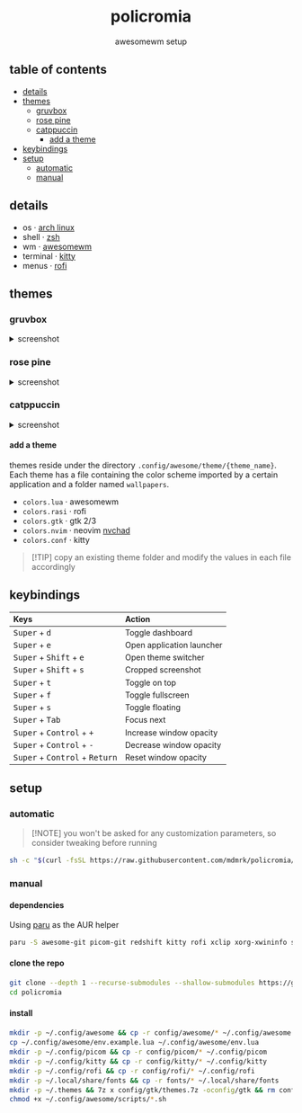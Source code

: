 <div align="center">

# policromia

awesomewm setup

</div>

## table of contents

- [details](#details)
- [themes](#themes)
  - [gruvbox](#gruvbox)
  - [rose pine](#rose-pine)
  - [catppuccin](#catppuccin)
    - [add a theme](#add-a-theme)
- [keybindings](#keybindings)
- [setup](#setup)
  - [automatic](#automatic)
  - [manual](#manual)

## details

- os · [arch linux](https://archlinux.org/)
- shell · [zsh](https://www.zsh.org/)
- wm · [awesomewm](https://awesomewm.org/)
- terminal · [kitty](https://sw.kovidgoyal.net/kitty/)
- menus · [rofi](https://github.com/davatorium/rofi)

## themes

### gruvbox

<details>
 <summary>screenshot</summary>
  <p align="center">
    <img src="assets/gruvbox.png" width="700" />
  </p>
</details>

### rose pine

<details>
 <summary>screenshot</summary>
  <p align="center">
    <img src="assets/rose-pine.png" width="700" />
  </p>
</details>

### catppuccin

<details>
 <summary>screenshot</summary>
  <p align="center">
    <img src="assets/catppuccin.png" width="700" />
  </p>
</details>

#### add a theme

themes reside under the directory `.config/awesome/theme/{theme_name}`. Each
theme has a file containing the color scheme imported by a certain application
and a folder named `wallpapers`.

- `colors.lua` · awesomewm
- `colors.rasi` · rofi
- `colors.gtk` · gtk 2/3
- `colors.nvim` · neovim [nvchad](https://github.com/NvChad/NvChad)
- `colors.conf` · kitty

> [!TIP] copy an existing theme folder and modify the values in each file
> accordingly

## keybindings

| Keys                                                      | Action                    |
| :-------------------------------------------------------- | :------------------------ |
| <kbd>Super</kbd> + <kbd>d</kbd>                           | Toggle dashboard          |
| <kbd>Super</kbd> + <kbd>e</kbd>                           | Open application launcher |
| <kbd>Super</kbd> + <kbd>Shift</kbd> + <kbd>e</kbd>        | Open theme switcher       |
| <kbd>Super</kbd> + <kbd>Shift</kbd> + <kbd>s</kbd>        | Cropped screenshot        |
| <kbd>Super</kbd> + <kbd>t</kbd>                           | Toggle on top             |
| <kbd>Super</kbd> + <kbd>f</kbd>                           | Toggle fullscreen         |
| <kbd>Super</kbd> + <kbd>s</kbd>                           | Toggle floating           |
| <kbd>Super</kbd> + <kbd>Tab</kbd>                         | Focus next                |
| <kbd>Super</kbd> + <kbd>Control</kbd> + <kbd>+</kbd>      | Increase window opacity   |
| <kbd>Super</kbd> + <kbd>Control</kbd> + <kbd>-</kbd>      | Decrease window opacity   |
| <kbd>Super</kbd> + <kbd>Control</kbd> + <kbd>Return</kbd> | Reset window opacity      |

## setup

### automatic

> [!NOTE] you won't be asked for any customization parameters, so consider
> tweaking before running

```sh
sh -c "$(curl -fsSL https://raw.githubusercontent.com/mdmrk/policromia/install.sh)"
```

### manual

#### dependencies

Using [paru](https://github.com/Morganamilo/paru) as the AUR helper

```sh
paru -S awesome-git picom-git redshift kitty rofi xclip xorg-xwininfo scrot ttf-jetbrains-mono-nerd noto-fonts noto-fonts-cjk networkmanager betterlockscreen brightnessctl pipewire pipewire-alsa pipewire-pulse alsa-utils acpi zsh gvfs thunar lsd zoxide bat lxappearance jq curl
```

#### clone the repo

```sh
git clone --depth 1 --recurse-submodules --shallow-submodules https://github.com/mdmrk/policromia
cd policromia
```

#### install

```sh
mkdir -p ~/.config/awesome && cp -r config/awesome/* ~/.config/awesome
cp ~/.config/awesome/env.example.lua ~/.config/awesome/env.lua
mkdir -p ~/.config/picom && cp -r config/picom/* ~/.config/picom
mkdir -p ~/.config/kitty && cp -r config/kitty/* ~/.config/kitty
mkdir -p ~/.config/rofi && cp -r config/rofi/* ~/.config/rofi
mkdir -p ~/.local/share/fonts && cp -r fonts/* ~/.local/share/fonts
mkdir -p ~/.themes && 7z x config/gtk/themes.7z -oconfig/gtk && rm config/gtk/themes.7z && cp -r config/gtk/* ~/.themes
chmod +x ~/.config/awesome/scripts/*.sh
```
